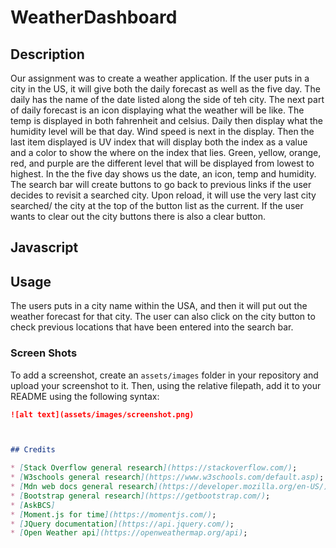 # WeatherDashboard

## Description

Our assignment was to create a weather application.  If the user puts in a city in the US, it will give both the daily forecast as well as the five day. The daily has the name of the date listed along the side of teh city. The next part of daily forecast is an icon displaying what the weather will be like.  The temp is displayed in both fahrenheit and celsius. Daily then display what the humidity level will be that day.  Wind speed is next in the display.  Then the last item displayed is UV index that will display both the index as a value and a color to show the where on the index that lies.  Green, yellow, orange, red, and purple are the different level that will be displayed from lowest to highest.  In the the five day shows us the date, an icon, temp and humidity.  The search bar will create buttons to go back to previous links if the user decides to revisit a searched  city.  Upon reload, it will use the very last city searched/ the city at the top of the button list as the current.  If the user wants to clear out the city buttons there is also a clear button. 

## Javascript

## Usage 

The users puts in a city name within the USA, and then it will put out the weather forecast for that city.  The user can also click on the city button to check previous locations that have been entered into the search bar.  

### Screen Shots

To add a screenshot, create an `assets/images` folder in your repository and upload your screenshot to it. Then, using the relative filepath, add it to your README using the following syntax:

```md
![alt text](assets/images/screenshot.png)



## Credits

* [Stack Overflow general research](https://stackoverflow.com/); 
* [W3schools general research](https://www.w3schools.com/default.asp);
* [Mdn web docs general research](https://developer.mozilla.org/en-US/);
* [Bootstrap general research](https://getbootstrap.com/);
* [AskBCS]
* [Moment.js for time](https://momentjs.com/);
* [JQuery documentation](https://api.jquery.com/);
* [Open Weather api](https://openweathermap.org/api);